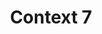 ---
created: '2025-09-16T15:05:15.653418'
modified: '2025-09-19T06:58:56.106648'
ship_factor: 5
subtype: mcp-servers
tags: []
title: Context 7
type: tool
version: 1
---
